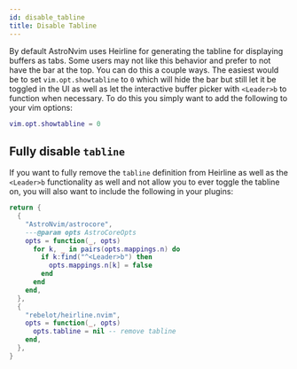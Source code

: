 ```yaml
---
id: disable_tabline
title: Disable Tabline
---
```


By default AstroNvim uses Heirline for generating the tabline for displaying buffers as tabs. Some users may not like this behavior and prefer to not have the bar at the top. You can do this a couple ways. The easiest would be to set `vim.opt.showtabline` to `0` which will hide the bar but still let it be toggled in the UI as well as let the interactive buffer picker with `<Leader>b` to function when necessary. To do this you simply want to add the following to your vim options:

```lua title="lua/config/options.lua"
vim.opt.showtabline = 0
```

## Fully disable `tabline`

If you want to fully remove the `tabline` definition from Heirline as well as the `<Leader>b` functionality as well and not allow you to ever toggle the tabline on, you will also want to include the following in your plugins:

```lua title="lua/plugins/disable_tabline.lua"
return {
  {
    "AstroNvim/astrocore",
    ---@param opts AstroCoreOpts
    opts = function(_, opts)
      for k, _ in pairs(opts.mappings.n) do
        if k:find("^<Leader>b") then
          opts.mappings.n[k] = false
        end
      end
    end,
  },
  {
    "rebelot/heirline.nvim",
    opts = function(_, opts)
      opts.tabline = nil -- remove tabline
    end,
  },
}
```
